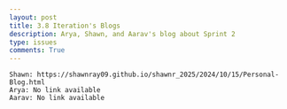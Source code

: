 ```yaml
---
layout: post
title: 3.8 Iteration's Blogs
description: Arya, Shawn, and Aarav's blog about Sprint 2
type: issues
comments: True
---
```



    Shawn: https://shawnray09.github.io/shawnr_2025/2024/10/15/Personal-Blog.html
    Arya: No link available
    Aarav: No link available

